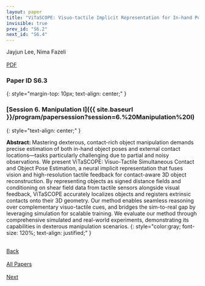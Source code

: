 ```yaml
---
layout: paper
title: "ViTaSCOPE: Visuo-tactile Implicit Representation for In-hand Pose and Extrinsic Contact Estimation"
invisible: true
prev_id: "S6.2"
next_id: "S6.4"
---
```

<div class="paper-authors">
  <div class="paper-author-box">
    <div class="paper-author-name">Jayjun Lee, Nima Fazeli</div>
    <div class="paper-author-uni"></div>
  </div>
</div>

<div class="paper-pdf-modern">
  <div class="paper-menu-icon">
    <a href="https://www.roboticsproceedings.org/rss25/p497.pdf" title="Download PDF" target="_blank">
      <i class="fa fa-file-pdf-o"></i><br>
      <span class="paper-menu-label">PDF</span>
    </a>
  </div>
</div>

### Paper ID S6.3
{: style="margin-top: 10px; text-align: center;" }

### [Session 6. Manipulation I]({{ site.baseurl }}/program/papersession?session=6.%20Manipulation%20I)
{: style="text-align: center;" }

<b style="color: black;">Abstract: </b>Mastering dexterous, contact-rich object manipulation demands precise estimation of both in-hand object poses and external contact locations—tasks particularly challenging due to partial and noisy observations. We present ViTaSCOPE: Visuo-Tactile Simultaneous Contact and Object Pose Estimation, a neural implicit representation that fuses vision and high-resolution tactile feedback for contact-aware 3D object reconstruction. By representing objects as signed distance fields and conditioning on shear field data from tactile sensors alongside visual feedback, ViTaSCOPE accurately localizes objects and registers extrinsic contacts onto their 3D geometry. Our method enables seamless reasoning over complementary visuo-tactile cues, and bridges the sim-to-real gap by leveraging simulation for scalable training. We evaluate our method through comprehensive simulated and real-world experiments, demonstrating its capabilities in dexterous manipulation scenarios.
{: style="color:gray; font-size: 120%; text-align: justified;" }

<div class="paper-menu">
  <div class="paper-menu-inner">
    <a href="{{ site.baseurl }}/program/papers/S6.2/" title="Previous Paper">
            <div class="paper-menu-icon">
                <i class="fa fa-chevron-left"></i><br>
                <span class="paper-menu-label">Back</span>
            </div>
        </a>
    <a href="{{ site.baseurl }}/program/papers" title="All Papers">
      <div class="paper-menu-icon">
        <i class="fa fa-list"></i><br>
        <span class="paper-menu-label">All Papers</span>
      </div>
    </a>
    <a href="{{ site.baseurl }}/program/papers/S6.4/" title="Next Paper">
            <div class="paper-menu-icon">
                <i class="fa fa-chevron-right"></i><br>
                <span class="paper-menu-label">Next</span>
            </div>
        </a>
  </div>
</div>
